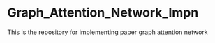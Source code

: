 # Graph_Attention_Network_Impn
This is the repository for implementing paper graph attention network  
